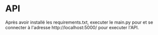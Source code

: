 # API

Après avoir installé les requirements.txt, executer le main.py pour et se connecter à l'adresse http://localhost:5000/ pour executer l'API.
